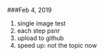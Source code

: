 ###Feb 4, 2019

1. single image test
2. each step psnr
3. upload to github
4. speed up: not the topic now

###